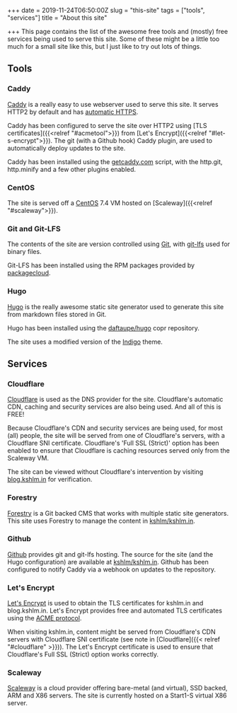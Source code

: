 +++
date = 2019-11-24T06:50:00Z
slug = "this-site"
tags = ["tools", "services"]
title = "About this site"

+++
This page contains the list of the awesome free tools and (mostly) free services being used to serve this site.
Some of these might be a little too much for a small site like this, but I just like to try out lots of things.

## Tools

### Caddy

[Caddy](https://caddyserver.com/) is a really easy to use webserver used to serve this site.
It serves HTTP2 by default and has [automatic HTTPS](https://caddyserver.com/docs/automatic-https).

Caddy has been configured to serve the site over HTTP2 using [TLS certificates]({{<relref "#acmetool">}}) from [Let's Encrypt]({{<relref "#let-s-encrypt">}}).
The git (with a Github hook) Caddy plugin, are used to automatically deploy updates to the site.

Caddy has been installed using the [getcaddy.com](https://getcaddy.com) script, with the http.git, http.minify and a few other plugins enabled.

### CentOS

The site is served off a [CentOS](https://www.centos.org/) 7.4 VM hosted on \[Scaleway\]({{<relref "#scaleway">}}).

### Git and Git-LFS

The contents of the site are version controlled using [Git](https://git-scm.com/), with [git-lfs](https://git-lfs.github.com/) used for binary files.

Git-LFS has been installed using the RPM packages provided by [packagecloud](https://packagecloud.io/github/git-lfs/install).

### Hugo

[Hugo](https://gohugo.io/) is the really awesome static site generator used to generate this site from markdown files stored in Git.

Hugo has been installed using the [daftaupe/hugo](https://copr.fedorainfracloud.org/coprs/daftaupe/hugo/) copr repository.

The site uses a modified version of the [Indigo](https://github.com/AngeloStavrow/indigo) theme.

## Services

### Cloudflare

[Cloudflare](https://www.cloudflare.com/) is used as the DNS provider for the site. Cloudflare's automatic CDN, caching and security services are also being used. And all of this is FREE!

Because Cloudflare's CDN and security services are being used, for most (all) people, the site will be served from one of Cloudflare's servers, with a Cloudflare SNI certificate.
Cloudflare's 'Full SSL (Strict)' option has been enabled to ensure that Cloudflare is caching resources served only from the Scaleway VM.

The site can be viewed without Cloudflare's intervention by visiting [blog.kshlm.in](https://blog.kshlm.in/) for verification.

### Forestry

[Forestry](https://forestry.io "Forestry") is a Git backed CMS that works with multiple static site generators. This site uses Forestry to manage the content in [kshlm/kshlm.in](https://github.com/kshlm/kshlm.in).

### Github

[Github](https://github.com/) provides git and git-lfs hosting. The source for the site (and the Hugo configuration) are available at [kshlm/kshlm.in](https://github.com/kshlm/kshlm.in).
Github has been configured to notify Caddy via a webhook on updates to the repository.

### Let's Encrypt

[Let's Encrypt](https://letsencrypt.org/) is used to obtain the TLS certificates for kshlm.in and blog.kshlm.in.
Let's Encrypt provides free and automated TLS certificates using the [ACME protocol](https://github.com/letsencrypt/acme-spec).

When visiting kshlm.in, content might be served from Cloudflare's CDN servers with Cloudflare SNI certificate (see note in [Cloudflare]({{< relref "#cloudflare" >}})).
The Let's Encrypt certificate is used to ensure that Cloudflare's Full SSL (Strict) option works correctly.

### Scaleway

[Scaleway](https://www.scaleway.com/) is a cloud provider offering bare-metal (and virtual), SSD backed, ARM and X86 servers. The site is currently hosted on a Start1-S virtual X86 server.